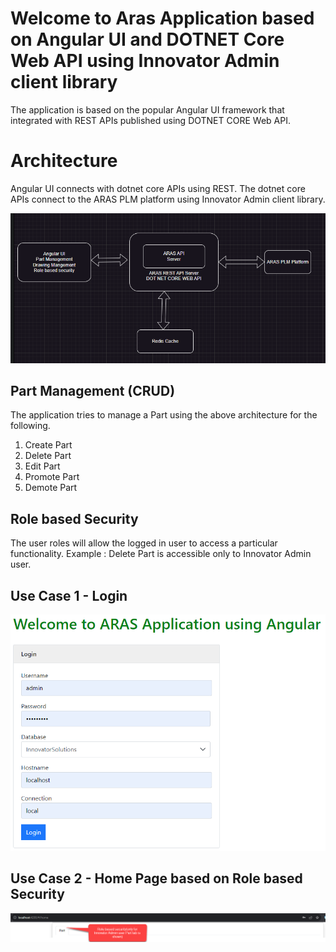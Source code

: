 # Welcome to Aras Application based on Angular UI and DOTNET Core Web API using Innovator Admin client library

The application is based on the popular Angular UI framework that integrated with REST APIs published using DOTNET CORE Web API. 


# Architecture

Angular UI connects with dotnet core APIs using REST.
The dotnet core APIs connect to the ARAS PLM platform using Innovator Admin client library.

![img.png](img.png)

## Part Management (CRUD)

The application tries to manage a Part using the above architecture for the following.
1. Create Part
2. Delete Part
3. Edit Part
4. Promote Part
5. Demote Part

## Role  based Security

The user roles will allow the logged in user to access a particular functionality.
Example : Delete Part is accessible only to Innovator Admin user.


## Use Case 1 - Login
![img_1.png](img_1.png)

## Use Case 2 - Home Page based on Role based Security
![img_3.png](img_3.png)
